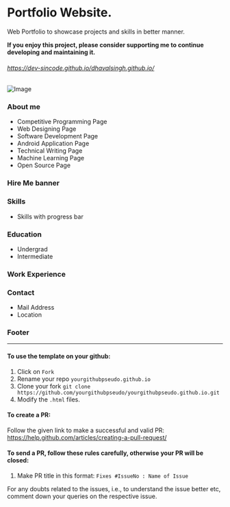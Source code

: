 # Portfolio Website.
Web Portfolio to showcase projects and skills in better manner. 

**If you enjoy this project, please consider supporting me to continue developing and maintaining it.**

###### https://dev-sincode.github.io/dhavalsingh.github.io/

![Image](https://github.com/vinaysomawat/vinaysomawat.github.io/blob/master/vinaysomawatgithubio.gif)
### About me
* Competitive Programming Page
* Web Designing Page
* Software Development Page
* Android Application Page
* Technical Writing Page
* Machine Learning Page
* Open Source Page

### Hire Me banner
### Skills
* Skills with progress bar
### Education
* Undergrad
* Intermediate
### Work Experience
### Contact
* Mail Address
* Location

### Footer
------------------------------------------------------------------
#### To use the template on your github:

1. Click on `Fork`
2. Rename your repo `yourgithubpseudo.github.io`
3. Clone your fork `git clone https://github.com/yourgithubpseudo/yourgithubpseudo.github.io.git`
4. Modify the `.html` files.

#### To create a PR:

Follow the given link to make a successful and valid PR: https://help.github.com/articles/creating-a-pull-request/

#### To send a PR, follow these rules carefully,   **otherwise your PR will be closed**:

1. Make PR title in this format: `Fixes #IssueNo : Name of Issue`

For any doubts related to the issues, i.e., to understand the issue better etc, comment down your queries on the respective issue.
